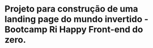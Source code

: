 # Projeto para construção de uma landing page do mundo invertido - Bootcamp Ri Happy Front-end do zero.
